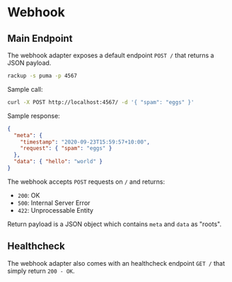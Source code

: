 # Webhook

## Main Endpoint

The webhook adapter exposes a default endpoint `POST /` that returns a JSON
payload.

```bash
rackup -s puma -p 4567
```

Sample call:

```bash
curl -X POST http://localhost:4567/ -d '{ "spam": "eggs" }'
```

Sample response:

```json
{
  "meta": {
    "timestamp": "2020-09-23T15:59:57+10:00",
    "request": { "spam": "eggs" }
  },
  "data": { "hello": "world" }
}
```

The webhook accepts `POST` requests on `/` and returns:

* `200`: OK
* `500`: Internal Server Error
* `422`: Unprocessable Entity

Return payload is a JSON object which contains `meta` and `data` as "roots".

## Healthcheck

The webhook adapter also comes with an healthcheck endpoint `GET /` that simply
return `200 - OK`.
